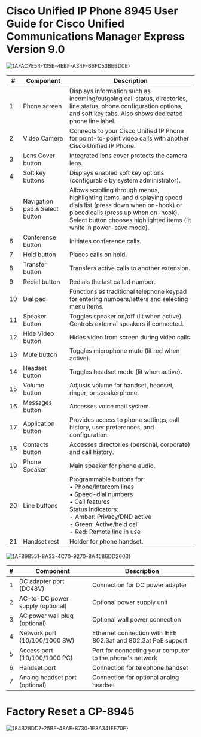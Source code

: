 #  Cisco Unified IP Phone 8945 User Guide for Cisco Unified Communications Manager Express Version 9.0

![{AFAC7E54-135E-4EBF-A34F-66FD53BEBD0E}](https://github.com/user-attachments/assets/4da0ae8a-43b7-460a-b31b-491430960049)

| #  | Component               | Description |
|----|-------------------------|-------------|
| 1  | Phone screen            | Displays information such as incoming/outgoing call status, directories, line status, phone configuration options, and soft key tabs. Also shows dedicated phone line label. |
| 2  | Video Camera            | Connects to your Cisco Unified IP Phone for point-to-point video calls with another Cisco Unified IP Phone. |
| 3  | Lens Cover button       | Integrated lens cover protects the camera lens. |
| 4  | Soft key buttons        | Displays enabled soft key options (configurable by system administrator). |
| 5  | Navigation pad & Select button | Allows scrolling through menus, highlighting items, and displaying speed dials list (press down when on-hook) or placed calls (press up when on-hook). Select button chooses highlighted items (lit white in power-save mode). |
| 6  | Conference button       | Initiates conference calls. |
| 7  | Hold button             | Places calls on hold. |
| 8  | Transfer button         | Transfers active calls to another extension. |
| 9  | Redial button           | Redials the last called number. |
| 10 | Dial pad                | Functions as traditional telephone keypad for entering numbers/letters and selecting menu items. |
| 11 | Speaker button          | Toggles speaker on/off (lit when active). Controls external speakers if connected. |
| 12 | Hide Video button       | Hides video from screen during video calls. |
| 13 | Mute button             | Toggles microphone mute (lit red when active). |
| 14 | Headset button          | Toggles headset mode (lit when active). |
| 15 | Volume button           | Adjusts volume for handset, headset, ringer, or speakerphone. |
| 16 | Messages button         | Accesses voice mail system. |
| 17 | Application button      | Provides access to phone settings, call history, user preferences, and configuration. |
| 18 | Contacts button         | Accesses directories (personal, corporate) and call history. |
| 19 | Phone Speaker           | Main speaker for phone audio. |
| 20 | Line buttons            | Programmable buttons for:<br>• Phone/intercom lines<br>• Speed-dial numbers<br>• Call features<br>Status indicators:<br>- Amber: Privacy/DND active<br>- Green: Active/held call<br>- Red: Remote line in use |
| 21 | Handset rest            | Holder for phone handset. |


![{AF898551-8A33-4C70-9270-8A4586DD2603}](https://github.com/user-attachments/assets/ef9f8200-22c4-4a3c-9299-1ab769706fb3)

| #  | Component                     | Description |
|----|-------------------------------|-------------|
| 1  | DC adapter port (DC48V)       | Connection for DC power adapter |
| 2  | AC-to-DC power supply (optional) | Optional power supply unit |
| 3  | AC power wall plug (optional)  | Optional wall power connection |
| 4  | Network port (10/100/1000 SW)  | Ethernet connection with IEEE 802.3af and 802.3at PoE support |
| 5  | Access port (10/100/1000 PC)   | Port for connecting your computer to the phone's network |
| 6  | Handset port                   | Connection for telephone handset |
| 7  | Analog headset port (optional) | Connection for optional analog headset |

# Factory Reset a CP-8945

![{84B28DD7-25BF-48AE-8730-1E3A341EF70E}](https://github.com/user-attachments/assets/adcc1f22-5465-44fb-8597-e582436834f3)
